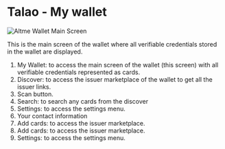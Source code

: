 # Talao - My wallet

<div class="responsive-container">
  <div class="responsive-image-wallet-talao">
    <img src="/img/ssi_screen/talao_wallet.png" alt="Altme Wallet Main Screen" style={{ width: '100%', height: 'auto' }} />
  </div>
  <div class="responsive-text-wallet-talao">
    <p>This is the main screen of the wallet where all verifiable credentials stored in the wallet are displayed.</p>
    <ol>
      <li>My Wallet: to access the main screen of the wallet (this screen) with all verifiable credentials represented as cards.</li>
      <li>Discover: to access the issuer marketplace of the wallet to get all the issuer links.</li>
      <li>Scan button.</li>
      <li>Search: to search any cards from the discover</li>
      <li>Settings: to access the settings menu.</li>
      <li>Your contact information</li>
      <li>Add cards: to access the issuer marketplace.</li>
      <li>Add cards: to access the issuer marketplace.</li>
      <li>Settings: to access the settings menu.</li>
    </ol>
  </div>
</div>
